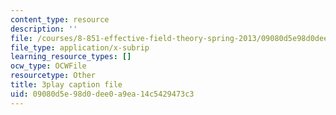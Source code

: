 ```yaml
---
content_type: resource
description: ''
file: /courses/8-851-effective-field-theory-spring-2013/09080d5e98d0dee0a9ea14c5429473c3_KwtuwXp16cY.srt
file_type: application/x-subrip
learning_resource_types: []
ocw_type: OCWFile
resourcetype: Other
title: 3play caption file
uid: 09080d5e-98d0-dee0-a9ea-14c5429473c3
---
```

